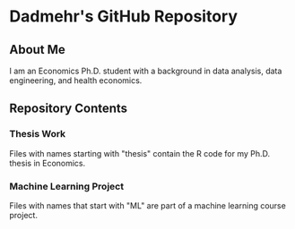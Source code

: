 # Dadmehr's GitHub Repository

## About Me
I am an Economics Ph.D. student with a background in data analysis, data engineering, and health economics.

## Repository Contents

### Thesis Work
Files with names starting with "thesis" contain the R code for my Ph.D. thesis in Economics.

### Machine Learning Project
Files with names that start with "ML" are part of a machine learning course project.
